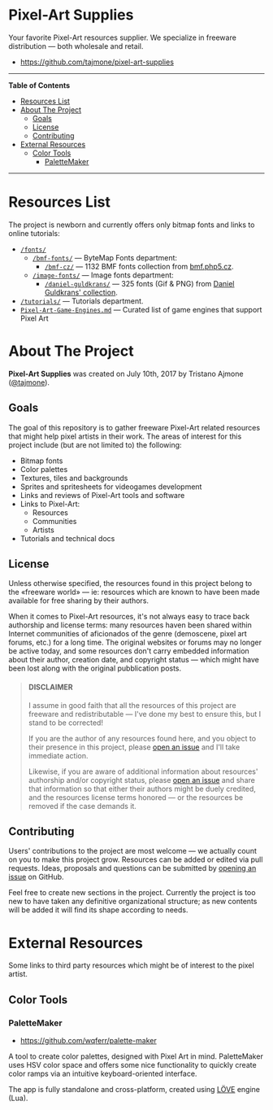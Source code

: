 # Pixel-Art Supplies

Your favorite Pixel-Art resources supplier. We specialize in freeware distribution — both wholesale and retail.

-   <https://github.com/tajmone/pixel-art-supplies>


-----

**Table of Contents**

<!-- MarkdownTOC autolink="true" bracket="round" autoanchor="false" lowercase="only_ascii" uri_encoding="true" levels="1,2,3" -->

- [Resources List](#resources-list)
- [About The Project](#about-the-project)
    - [Goals](#goals)
    - [License](#license)
    - [Contributing](#contributing)
- [External Resources](#external-resources)
    - [Color Tools](#color-tools)
        - [PaletteMaker](#palettemaker)

<!-- /MarkdownTOC -->

-----


# Resources List

The project is newborn and currently offers only bitmap fonts and links to online tutorials:

-   [`/fonts/`](./fonts/)
    -   [`/bmf-fonts/`](./fonts/bmf-fonts/) — ByteMap Fonts department:
        -   [`/bmf-cz/`](./fonts/bmf-fonts/bmf-cz) — 1132 BMF fonts collection from [bmf.php5.cz](http://bmf.php5.cz/).
    -   [`/image-fonts/`](./fonts/image-fonts/) — Image fonts department:
        -   [`/daniel-guldkrans/`](./fonts/image-fonts/daniel-guldkrans/) — 325 fonts (Gif & PNG) from [Daniel Guldkrans' collection](./fonts/image-fonts/README.md#daniel-guldkrans-collection).
-   [`/tutorials/`](./tutorials/) — Tutorials department.
- [`Pixel-Art-Game-Engines.md`][Game-Engines] — Curated list of game engines that support Pixel Art 


# About The Project

**Pixel-Art Supplies** was created on July 10th, 2017 by Tristano Ajmone ([@tajmone](https://github.com/tajmone)).

## Goals

The goal of this repository is to gather freeware Pixel-Art related resources that might help pixel artists in their work. The areas of interest for this project include (but are not limited to) the following:

-   Bitmap fonts
-   Color palettes
-   Textures, tiles and backgrounds
-   Sprites and spritesheets for videogames development
-   Links and reviews of Pixel-Art tools and software
-   Links to Pixel-Art:
    -   Resources
    -   Communities
    -   Artists
-   Tutorials and technical docs

## License

Unless otherwise specified, the resources found in this project belong to the «freeware world» — ie: resources which are known to have been made available for free sharing by their authors.

When it comes to Pixel-Art resources, it's not always easy to trace back authorship and license terms: many resources haven been shared within Internet communities of aficionados of the genre (demoscene, pixel art forums, etc.) for a long time. The original websites or forums may no longer be active today, and some resources don't carry embedded information about their author, creation date, and copyright status — which might have been lost along with the original pubblication posts.

> <h4>DISCLAIMER</h4>
> I assume in good faith that all the resources of this project are freeware and redistributable — I've done my best to ensure this, but I stand to be corrected!
>
> If you are the author of any resources found here, and you object to their presence in this project, please [open an issue](https://github.com/tajmone/pixel-art-supplies/issues/new) and I'll take immediate action.
>
> Likewise, if you are aware of additional information about resources' authorship and/or copyright status, please [open an issue](https://github.com/tajmone/pixel-art-supplies/issues/new) and share that information so that either their authors might be duely credited, and the resources license terms honored — or the resources be removed if the case demands it.

## Contributing

Users' contributions to the project are most welcome — we actually count on you to make this project grow. Resources can be added or edited via pull requests. Ideas, proposals and questions can be submitted by [opening an issue](https://github.com/tajmone/pixel-art-supplies/issues/new) on GitHub.

Feel free to create new sections in the project. Currently the project is too new to have taken any definitive organizational structure; as new contents will be added it will find its shape according to needs.


# External Resources

Some links to third party resources which might be of interest to the pixel artist.

## Color Tools

### PaletteMaker

- https://github.com/wqferr/palette-maker

A tool to create color palettes, designed with Pixel Art in mind. PaletteMaker uses HSV color space and offers some nice functionality to quickly create color ramps via an intuitive keyboard-oriented interface.

The app is fully standalone and cross-platform, created using [LÖVE] engine (Lua).


<!-----------------------------------------------------------------------------
                               REFERENCE LINKS                                
------------------------------------------------------------------------------>


[LÖVE]: https://love2d.org/ "Visit LÖVE website."

<!-- PROJECT FILES ----------------------------------------------------------->

[Game-Engines]: ./Pixel-Art-Game-Engines.md

<!-- EOF -->